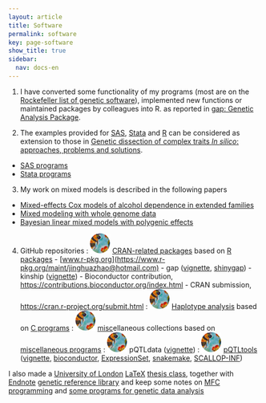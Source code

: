 ```yaml
---
layout: article
title: Software
permalink: software
key: page-software
show_title: true
sidebar:
  nav: docs-en
---
```


1. I have converted some functionality of my programs (most are on the
[Rockefeller list of genetic software](https://github.com/gaow/genetic-analysis-software)),
implemented new functions or maintained packages by colleagues into R. as reported in
[gap: Genetic Analysis Package](https://www.jstatsoft.org/article/view/v023i08).

2. The examples provided for [SAS](http://en.wikipedia.org/wiki/SAS_System), [Stata](http://en.wikipedia.org/wiki/Stata) and
[R](http://www.r-project.org/) can be considered as extension to those in
[Genetic dissection of complex traits *In silico*: approaches, problems and solutions](paper/cbio06.pdf).
  - [SAS programs](sas-progs.md)
  - [Stata programs](stata-progs.md)

3. My work on mixed models is described in the following papers
  - [Mixed-effects Cox models of alcohol dependence in extended families](https://link.springer.com/article/10.1186/1471-2156-6-S1-S127)
  - [Mixed modeling with whole genome data](http://www.hindawi.com/journals/jps/2012/485174/)
  - [Bayesian linear mixed models with polygenic effects](https://www.jstatsoft.org/article/view/v085i06)

4. GitHub repositories
  : [![](bees.svg)](https://github.com/jinghuazhao/R) [CRAN-related packages](https://jinghuazhao.github.io/R/) based on [R packages](r-progs.md)
        - [www.r-pkg.org](https://www.r-pkg.org/maint/jinghuazhao@hotmail.com)
        - gap ([vignette](https://jinghuazhao.github.io/R/vignettes/gap.html), [shinygap](https://jinghuazhao.github.io/R/vignettes/shinygap.html))
        - kinship ([vignette](https://jinghuazhao.github.io/R/vignettes/kinship.pdf))
        - Bioconductor contribution, <https://contributions.bioconductor.org/index.html>
        - CRAN submission, <https://cran.r-project.org/submit.html>
  : [![](bees.svg)](https://github.com/jinghuazhao/Haplotype-Analysis) [Haplotype analysis](https://jinghuazhao.github.io/Haplotype-Analysis/) based on [C programs](c-progs.md)
  : [![](bees.svg)](https://github.com/jinghuazhao/misc) [misc](https://jinghuazhao.github.io/misc/)ellaneous collections based on [miscellaneous programs](misc-progs.md)
  : [![](bees.svg)](https://github.com/jinghuazhao/pQTLdata) pQTLdata ([vignette](https://jinghuazhao.github.io/R/vignettes/pQTLdata.html))
  : [![](bees.svg)](https://github.com/jinghuazhao/pQTLtools) [pQTLtools](https://jinghuazhao.github.io/pQTLtools/) ([vignette](https://jinghuazhao.github.io/pQTLtools/articles/pQTLtools.html), [bioconductor](https://jinghuazhao.github.io/pQTLtools/articles/bioconductor.html), [ExpressionSet](https://jinghuazhao.github.io/pQTLtools/articles/es.html), [snakemake](https://jinghuazhao.github.io/pQTLtools/articles/snakemake.html), [SCALLOP-INF](https://jinghuazhao.github.io/pQTLtools/articles/SCALLOP-INF.html))

I also made a [University of London](http://www.lon.ac.uk/) [LaTeX](http://www.ctan.org/) [thesis class](software/ulthesis.zip),
together with [Endnote](http://www.endnote.com/) [genetic reference library](iop/jinghua/refs/genetics.enl)
and keep some notes on [MFC programming](iop/jinghua/winprog/winprog.html) and [some programs for genetic data analysis](software/softlink.html)
